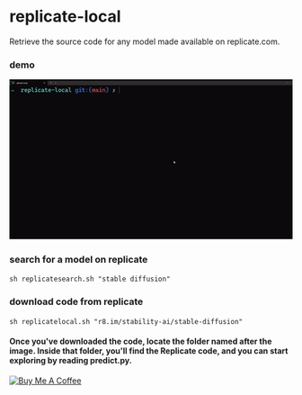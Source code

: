 # replicate-local
Retrieve the source code for any model made available on replicate.com.

### demo
![Watch the demo video](demo.gif)


### search for a model on replicate
```
sh replicatesearch.sh "stable diffusion"
```

### download code from replicate
```
sh replicatelocal.sh "r8.im/stability-ai/stable-diffusion"
```

#### Once you've downloaded the code, locate the folder named after the image. Inside that folder, you'll find the Replicate code, and you can start exploring by reading predict.py.

<a href="https://www.buymeacoffee.com/naklecha" target="_blank"><img src="https://cdn.buymeacoffee.com/buttons/default-orange.png" alt="Buy Me A Coffee" height="41" width="174"></a>